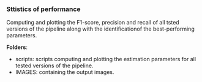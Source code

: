 ### Sttistics of performance
Computing and plotting the F1-score, precision and recall of all tsted versions of the pipeline along with the identificationof the best-performing parameters.

**Folders**:
- scripts: scripts computing and plotting the estimation parameters for all tested versions of the pipeline.
- IMAGES: containing the output images.
